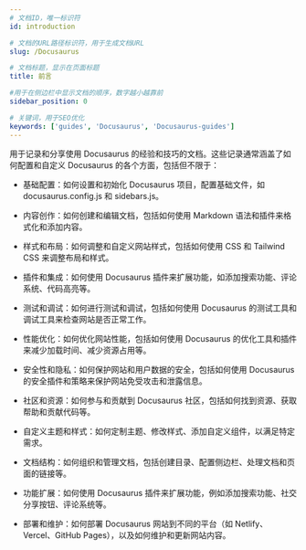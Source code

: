 ```yaml
---
# 文档ID，唯一标识符
id: introduction

# 文档的URL路径标识符，用于生成文档URL
slug: /Docusaurus

# 文档标题，显示在页面标题
title: 前言

#用于在侧边栏中显示文档的顺序，数字越小越靠前
sidebar_position: 0

# 关键词，用于SEO优化
keywords: ['guides', 'Docusaurus', 'Docusaurus-guides']
---
```




用于记录和分享使用 Docusaurus 的经验和技巧的文档。这些记录通常涵盖了如何配置和自定义 Docusaurus 的各个方面，包括但不限于：

- 基础配置：如何设置和初始化 Docusaurus 项目，配置基础文件，如 docusaurus.config.js 和 sidebars.js。

- 内容创作：如何创建和编辑文档，包括如何使用 Markdown 语法和插件来格式化和添加内容。
- 样式和布局：如何调整和自定义网站样式，包括如何使用 CSS 和 Tailwind CSS 来调整布局和样式。
- 插件和集成：如何使用 Docusaurus 插件来扩展功能，如添加搜索功能、评论系统、代码高亮等。
- 测试和调试：如何进行测试和调试，包括如何使用 Docusaurus 的测试工具和调试工具来检查网站是否正常工作。
- 性能优化：如何优化网站性能，包括如何使用 Docusaurus 的优化工具和插件来减少加载时间、减少资源占用等。
- 安全性和隐私：如何保护网站和用户数据的安全，包括如何使用 Docusaurus 的安全插件和策略来保护网站免受攻击和泄露信息。
- 社区和资源：如何参与和贡献到 Docusaurus 社区，包括如何找到资源、获取帮助和贡献代码等。
- 自定义主题和样式：如何定制主题、修改样式、添加自定义组件，以满足特定需求。
- 文档结构：如何组织和管理文档，包括创建目录、配置侧边栏、处理文档和页面的链接等。
- 功能扩展：如何使用 Docusaurus 插件来扩展功能，例如添加搜索功能、社交分享按钮、评论系统等。
- 部署和维护：如何部署 Docusaurus 网站到不同的平台（如 Netlify、Vercel、GitHub Pages），以及如何维护和更新网站内容。


